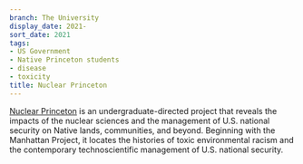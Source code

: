 ```yaml
---
branch: The University
display_date: 2021-
sort_date: 2021
tags:
- US Government
- Native Princeton students
- disease
- toxicity
title: Nuclear Princeton
---
```


[Nuclear Princeton](https://nuclearprinceton.princeton.edu) is an undergraduate-directed project that reveals the impacts of the nuclear sciences and the management of U.S. national security on Native lands, communities, and beyond. Beginning with the Manhattan Project, it locates the histories of toxic environmental racism and the contemporary technoscientific management of U.S. national security.
